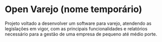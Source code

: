 # Open Varejo (nome temporário)

Projeto voltado a desenvolver um software para varejo, atendendo as legislações em vigor, com as principais funcionalidades e relatórios necessário para a gestão de uma empresa de pequeno até médio porte.

